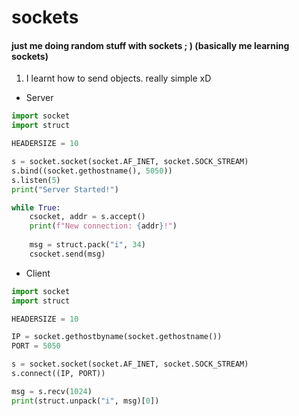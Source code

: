 # sockets
#### just me doing random stuff with sockets ; ) (basically me learning sockets)

1) I learnt how to send objects. really simple xD 

- Server
```py
import socket
import struct

HEADERSIZE = 10

s = socket.socket(socket.AF_INET, socket.SOCK_STREAM)
s.bind((socket.gethostname(), 5050))
s.listen(5)
print("Server Started!")

while True:
    csocket, addr = s.accept()
    print(f"New connection: {addr}!")
    
    msg = struct.pack("i", 34)
    csocket.send(msg)
```

- Client
```py
import socket
import struct

HEADERSIZE = 10

IP = socket.gethostbyname(socket.gethostname())
PORT = 5050

s = socket.socket(socket.AF_INET, socket.SOCK_STREAM)
s.connect((IP, PORT))

msg = s.recv(1024)
print(struct.unpack("i", msg)[0])
```
